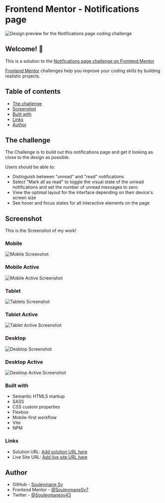 # Frontend Mentor - Notifications page

![Design preview for the Notifications page coding challenge](./design/desktop-preview.jpg)

## Welcome! 👋

This is a solution to the [Notifications page challenge on Frontend Mentor](https://www.frontendmentor.io/challenges/notifications-page-DqK5QAmKbC)

[Frontend Mentor](https://www.frontendmentor.io) challenges help you improve your coding skills by building realistic projects.

## Table of contents

- [The challenge](#the-challenge)
- [Screenshot](#screenshot)
- [Built with](#built-with)
- [Links](#links)
- [Author](#author)

## The challenge

The Challenge is to build out this notifications page and get it looking as close to the design as possible.

Users should be able to:

- Distinguish between "unread" and "read" notifications
- Select "Mark all as read" to toggle the visual state of the unread notifications and set the number of unread messages to zero
- View the optimal layout for the interface depending on their device's screen size
- See hover and focus states for all interactive elements on the page

## Screenshot

This is the Screenshot of my work!

### Mobile

![Mobile Screenshot](./preview/Mobile.png)

### Mobile Active

![Mobile Active Screenshot](./preview/Mobile-Active.png)

### Tablet

![Tablets Screenshot](./preview/Tablets.png)

### Tablet Active

![Tablet Active Screenshot](./preview/Tablets-Active.png)

### Desktop

![Desktop Screenshot](./preview/Desktop.png)

### Desktop Active

![Desktop Active Screenshot](./preview/Desktop-Active.png)

### Built with

- Semantic HTML5 markup
- SASS
- CSS custom properties
- Flexbox
- Mobile-first workflow
- Vite
- NPM

### Links

- Solution URL: [Add solution URL here](https://your-solution-url.com)
- Live Site URL: [Add live site URL here](https://your-live-site-url.com)

## Author

- GitHub - [Souleymane Sy](https://github.com/SouleymaneSy7)
- Frontend Mentor - [@SouleymaneSy7](https://www.frontendmentor.io/profile/SouleymaneSy7)
- Twitter - [@Souleymanesy43](https://twitter.com/Souleymanesy43)
